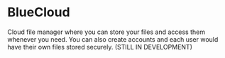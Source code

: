 # BlueCloud
Cloud file manager where you can store your files and access them whenever you need. You can also create accounts and each user would have their own files stored securely.
(STILL IN DEVELOPMENT)
